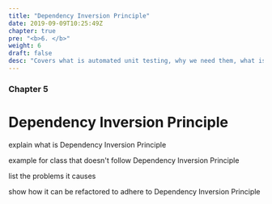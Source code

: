 ```yaml
---
title: "Dependency Inversion Principle"
date: 2019-09-09T10:25:49Z
chapter: true
pre: "<b>6. </b>"
weight: 6
draft: false
desc: "Covers what is automated unit testing, why we need them, what is good unit test and other types of tests"
---
```


### Chapter 5

# Dependency Inversion Principle

explain what is Dependency Inversion Principle

example for class that doesn't follow Dependency Inversion Principle

list the problems it causes

show how it can be refactored to adhere to Dependency Inversion Principle